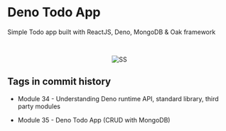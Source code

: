 # Deno Todo App

Simple Todo app built with ReactJS, Deno, MongoDB & Oak framework

<br>

<p align="center">
  <img src="https://i.ibb.co/kQyPzKY/Annotation-2020-08-21-191356.png" alt="SS">
</p>

## Tags in commit history

- Module 34 - Understanding Deno runtime API, standard library, third party modules

- Module 35 - Deno Todo App (CRUD with MongoDB)
